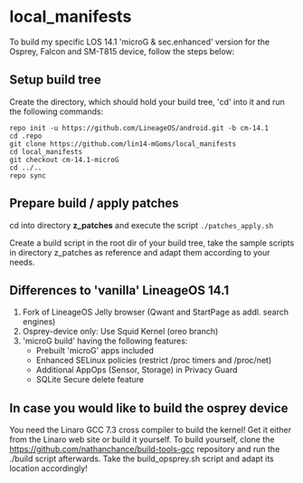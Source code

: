 # local_manifests

To build my specific LOS 14.1 'microG & sec.enhanced' version for the 
Osprey, Falcon and SM-T815 device, follow the steps below:

## Setup build tree
Create the directory, which should hold your build tree, 'cd' into it
and run the following commands:
```Shell session
repo init -u https://github.com/LineageOS/android.git -b cm-14.1
cd .repo
git clone https://github.com/lin14-mGoms/local_manifests
cd local_manifests
git checkout cm-14.1-microG
cd ../..
repo sync
```

## Prepare build / apply patches
cd into directory **z_patches** and execute the script `./patches_apply.sh`

Create a build script in the root dir of your build tree, take the
sample scripts in directory z_patches as reference and adapt them according
to your needs.

## Differences to 'vanilla' LineageOS 14.1
1. Fork of LineageOS Jelly browser (Qwant and StartPage as addl. search engines)
2. Osprey-device only: Use Squid Kernel (oreo branch)
3. 'microG build' having the following features:
   - Prebuilt 'microG' apps included
   - Enhanced SELinux policies (restrict /proc timers and /proc/net)
   - Additional AppOps (Sensor, Storage) in Privacy Guard
   - SQLite Secure delete feature

## In case you would like to build the osprey device
You need the Linaro GCC 7.3 cross compiler to build the kernel! Get it either from the Linaro web site or build it yourself.
To build yourself, clone the https://github.com/nathanchance/build-tools-gcc repository and run the ./build script afterwards.
Take the build_opsprey.sh script and adapt its location accordingly!
